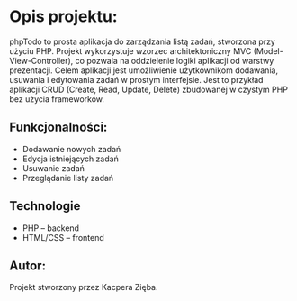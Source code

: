 # Opis projektu:
phpTodo to prosta aplikacja do zarządzania listą zadań, stworzona przy użyciu PHP. 
Projekt wykorzystuje wzorzec architektoniczny MVC (Model-View-Controller), co pozwala na oddzielenie logiki aplikacji od warstwy prezentacji. 
Celem aplikacji jest umożliwienie użytkownikom dodawania, usuwania i edytowania zadań w prostym interfejsie. 
Jest to przykład aplikacji CRUD (Create, Read, Update, Delete) zbudowanej w czystym PHP bez użycia frameworków.

## Funkcjonalności:
- Dodawanie nowych zadań
- Edycja istniejących zadań
- Usuwanie zadań
- Przeglądanie listy zadań

## Technologie
- PHP – backend
- HTML/CSS – frontend

## Autor: 
Projekt stworzony przez Kacpera Zięba.
